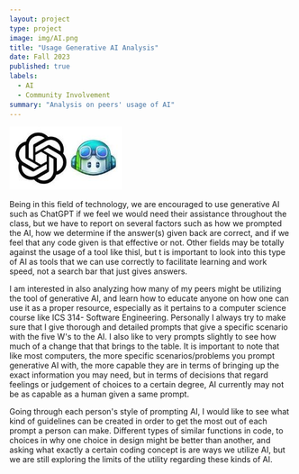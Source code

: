 ```yaml
---
layout: project
type: project
image: img/AI.png
title: "Usage Generative AI Analysis"
date: Fall 2023
published: true
labels:
  - AI
  - Community Involvement
summary: "Analysis on peers' usage of AI"
---
```


<img class="" src="../img/cogpt.jpg">


Being in this field of technology, we are encouraged to use generative AI such as ChatGPT if we feel we would need their assistance throughout the class, but we have to report on several factors such as how we prompted the AI, how we determine if the answer(s) given back are correct, and if we feel that any code given is that effective or not. Other fields may be totally against the usage of a tool like thisl, but t is important to look into this type of AI as tools that we can use correctly to facilitate learning and work speed, not a search bar that just gives answers.

I am interested in also analyzing how many of my peers might be utilizing the tool of generative AI, and learn how to educate anyone on how one can use it as a proper resource, especially as it pertains to a computer science course like ICS 314- Software Engineering.  Personally I always try to make sure that I give thorough and detailed prompts that give a specific scenario with the five W's to the AI.  I also like to very prompts slightly to see how much of a change that that brings to the table. It is important to note that like most computers, the more specific scenarios/problems you prompt generative AI with, the more capable they are in terms of bringing up the exact information you may need, but in terms of decisions that regard feelings or judgement of choices to a certain degree, AI currently may not be as capable as a human given a same prompt.

Going through each person's style of prompting AI, I would like to see what kind of guidelines can be created in order to get the most out of each prompt a person can make. Different types of similar functions in code, to choices in why one choice in design might be better than another, and asking what exactly a certain coding concept is are ways we utilize AI, but we are still exploring the limits of the utility regarding these kinds of AI.
